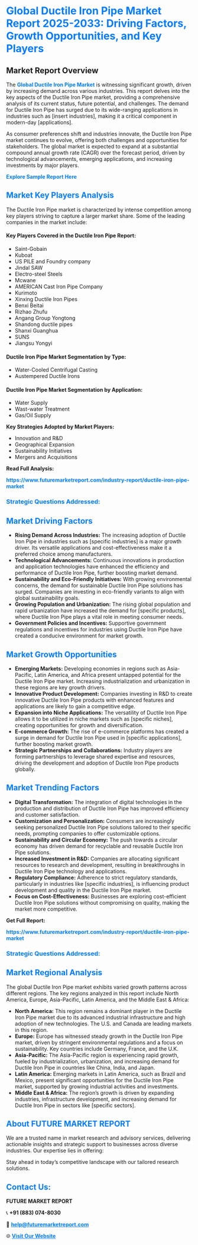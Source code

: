 <h1 style="color: #007BFF;">Global Ductile Iron Pipe Market Report 2025-2033: Driving Factors, Growth Opportunities, and Key Players</h1>

<section id="overview">
<h2>Market Report Overview</h2>
<p>The <a href="https://www.futuremarketreport.com/industry-report/ductile-iron-pipe-market" style="color: #007BFF; text-decoration: none;"><strong>Global Ductile Iron Pipe Market</strong></a> is witnessing significant growth, driven by increasing demand across various industries. This report delves into the key aspects of the Ductile Iron Pipe market, providing a comprehensive analysis of its current status, future potential, and challenges. The demand for Ductile Iron Pipe has surged due to its wide-ranging applications in industries such as [insert industries], making it a critical component in modern-day [applications].</p>
<p>As consumer preferences shift and industries innovate, the Ductile Iron Pipe market continues to evolve, offering both challenges and opportunities for stakeholders. The global market is expected to expand at a substantial compound annual growth rate (CAGR) over the forecast period, driven by technological advancements, emerging applications, and increasing investments by major players.</p>
</section>

<section id="overview">
<p><a href="https://www.futuremarketreport.com/request-sample/reportId=84384" style="color: #007BFF; text-decoration: none;"><strong>Explore Sample Report Here</strong></a></p>
</section>

<section id="key-players">
<h2 style="color: #007BFF;">Market Key Players Analysis</h2>
<p>The Ductile Iron Pipe market is characterized by intense competition among key players striving to capture a larger market share. Some of the leading companies in the market include:</p>
<h4>Key Players Covered in the Ductile Iron Pipe Report:</h4>
<ul><li>Saint-Gobain</li><li>Kuboat</li><li>US PILE and Foundry company</li><li>Jindal SAW</li><li>Electro-steel Steels</li><li>Mcwane</li><li>AMERICAN Cast Iron Pipe Company</li><li>Kurimoto</li><li>Xinxing Ductile Iron Pipes</li><li>Benxi Beitai</li><li>Rizhao Zhufu</li><li>Angang Group Yongtong</li><li>Shandong ductile pipes</li><li>Shanxi Guanghua</li><li>SUNS</li><li>Jiangsu Yongyi</li></ul>
<h4>Ductile Iron Pipe Market Segmentation by Type:</h4>
<ul><li>Water-Cooled Centrifugal Casting</li><li>Austempered Ductile Irons</li></ul>

<h4>Ductile Iron Pipe Market Segmentation by Application:</h4>
<ul><li>Water Supply</li><li>Wast-water Treatment</li><li>Gas/Oil Supply</li></ul>
<p><strong>Key Strategies Adopted by Market Players:</strong></p>
<ul>
<li>Innovation and R&D</li>
<li>Geographical Expansion</li>
<li>Sustainability Initiatives</li>
<li>Mergers and Acquisitions</li>
</ul>
</section>

<section>
<p><strong>Read Full Analysis: </strong></p><a href="https://www.futuremarketreport.com/industry-report/ductile-iron-pipe-market" style="color: #007BFF; text-decoration: none;"><strong>https://www.futuremarketreport.com/industry-report/ductile-iron-pipe-market</strong></a>
<h3 style="color: #007BFF;">Strategic Questions Addressed:</h3>
</section>

<section id="driving-factors">
<h2 style="color: #007BFF;">Market Driving Factors</h2>
<ul>
<li><strong>Rising Demand Across Industries:</strong> The increasing adoption of Ductile Iron Pipe in industries such as [specific industries] is a major growth driver. Its versatile applications and cost-effectiveness make it a preferred choice among manufacturers.</li>
<li><strong>Technological Advancements:</strong> Continuous innovations in production and application technologies have enhanced the efficiency and performance of Ductile Iron Pipe, further boosting market demand.</li>
<li><strong>Sustainability and Eco-Friendly Initiatives:</strong> With growing environmental concerns, the demand for sustainable Ductile Iron Pipe solutions has surged. Companies are investing in eco-friendly variants to align with global sustainability goals.</li>
<li><strong>Growing Population and Urbanization:</strong> The rising global population and rapid urbanization have increased the demand for [specific products], where Ductile Iron Pipe plays a vital role in meeting consumer needs.</li>
<li><strong>Government Policies and Incentives:</strong> Supportive government regulations and incentives for industries using Ductile Iron Pipe have created a conducive environment for market growth.</li>
</ul>
</section>

<section id="growth-opportunities">
<h2 style="color: #007BFF;">Market Growth Opportunities</h2>
<ul>
<li><strong>Emerging Markets:</strong> Developing economies in regions such as Asia-Pacific, Latin America, and Africa present untapped potential for the Ductile Iron Pipe market. Increasing industrialization and urbanization in these regions are key growth drivers.</li>
<li><strong>Innovative Product Development:</strong> Companies investing in R&D to create innovative Ductile Iron Pipe products with enhanced features and applications are likely to gain a competitive edge.</li>
<li><strong>Expansion into Niche Applications:</strong> The versatility of Ductile Iron Pipe allows it to be utilized in niche markets such as [specific niches], creating opportunities for growth and diversification.</li>
<li><strong>E-commerce Growth:</strong> The rise of e-commerce platforms has created a surge in demand for Ductile Iron Pipe used in [specific applications], further boosting market growth.</li>
<li><strong>Strategic Partnerships and Collaborations:</strong> Industry players are forming partnerships to leverage shared expertise and resources, driving the development and adoption of Ductile Iron Pipe products globally.</li>
</ul>
</section>

<section id="trending-factors">
<h2 style="color: #007BFF;">Market Trending Factors</h2>
<ul>
<li><strong>Digital Transformation:</strong> The integration of digital technologies in the production and distribution of Ductile Iron Pipe has improved efficiency and customer satisfaction.</li>
<li><strong>Customization and Personalization:</strong> Consumers are increasingly seeking personalized Ductile Iron Pipe solutions tailored to their specific needs, prompting companies to offer customizable options.</li>
<li><strong>Sustainability and Circular Economy:</strong> The push towards a circular economy has driven demand for recyclable and reusable Ductile Iron Pipe solutions.</li>
<li><strong>Increased Investment in R&D:</strong> Companies are allocating significant resources to research and development, resulting in breakthroughs in Ductile Iron Pipe technology and applications.</li>
<li><strong>Regulatory Compliance:</strong> Adherence to strict regulatory standards, particularly in industries like [specific industries], is influencing product development and quality in the Ductile Iron Pipe market.</li>
<li><strong>Focus on Cost-Effectiveness:</strong> Businesses are exploring cost-efficient Ductile Iron Pipe solutions without compromising on quality, making the market more competitive.</li>
</ul>
</section>

<section>
<p><strong>Get Full Report: </strong></p><a href="https://www.futuremarketreport.com/industry-report/ductile-iron-pipe-market" style="color: #007BFF; text-decoration: none;"><strong>https://www.futuremarketreport.com/industry-report/ductile-iron-pipe-market</strong></a>
<h3 style="color: #007BFF;">Strategic Questions Addressed:</h3>
</section>


<section id="regional-analysis">
<h2 style="color: #007BFF;">Market Regional Analysis</h2>
<p>The global Ductile Iron Pipe market exhibits varied growth patterns across different regions. The key regions analyzed in this report include North America, Europe, Asia-Pacific, Latin America, and the Middle East & Africa:</p>
<ul>
<li><strong>North America:</strong> This region remains a dominant player in the Ductile Iron Pipe market due to its advanced industrial infrastructure and high adoption of new technologies. The U.S. and Canada are leading markets in this region.</li>
<li><strong>Europe:</strong> Europe has witnessed steady growth in the Ductile Iron Pipe market, driven by stringent environmental regulations and a focus on sustainability. Key countries include Germany, France, and the U.K.</li>
<li><strong>Asia-Pacific:</strong> The Asia-Pacific region is experiencing rapid growth, fueled by industrialization, urbanization, and increasing demand for Ductile Iron Pipe in countries like China, India, and Japan.</li>
<li><strong>Latin America:</strong> Emerging markets in Latin America, such as Brazil and Mexico, present significant opportunities for the Ductile Iron Pipe market, supported by growing industrial activities and investments.</li>
<li><strong>Middle East & Africa:</strong> The region’s growth is driven by expanding industries, infrastructure development, and increasing demand for Ductile Iron Pipe in sectors like [specific sectors].</li>
</ul>
</section>

<footer>
<h2 style="color: #007BFF;">About FUTURE MARKET REPORT</h2>
<p>We are a trusted name in market research and advisory services, delivering actionable insights and strategic support to businesses across diverse industries. Our expertise lies in offering:</p>

<p>Stay ahead in today’s competitive landscape with our tailored research solutions.</p>

<h2 style="color: #007BFF;">Contact Us:</h2>
<p><strong>FUTURE MARKET REPORT</strong></p>
<p>📞 <strong>+91 (883) 074-8030</strong></p>
<p>📧 <strong><a href="mailto:help@futuremarketreport.com" style="color: #007BFF;">help@futuremarketreport.com</a></strong></p>
<p>🌐 <strong><a href="https://www.futuremarketreport.com/" style="color: #007BFF;">Visit Our Website</a></strong></p>
</footer>